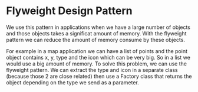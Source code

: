 ﻿# Flyweight Design Pattern

We use this pattern in applications when we have a large number of objects
and those objects takes a significat amount of memory.
With the flyweight pattern we can reduce the amount of memory consume by these objects.

For example in a map application we can have a list of points and the point object 
contains x, y, type and the icon which can be very big. So in a list we would use
a big amount of memory.
To solve this problem, we can use the flyweight pattern.
We can extract the type and icon in a separate class (because those 2 are close related)
then use a Factory class that returns the object depending on the type we send as a parameter.



